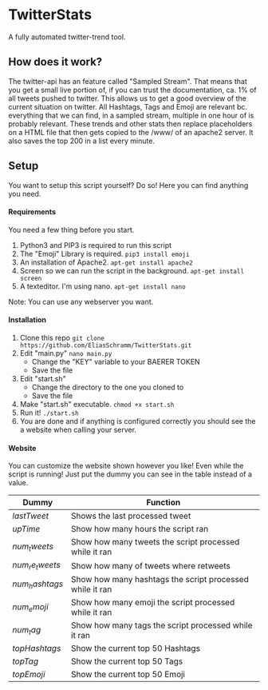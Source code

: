 # TwitterStats
 
A fully automated twitter-trend tool.

## How does it work?

The twitter-api has an feature called "Sampled Stream". That means that you get a small live portion of, if you can trust the documentation, ca. 1% of all tweets pushed to twitter. 
This allows us to get a good overview of the current situation on twitter. All Hashtags, Tags and Emoji are relevant bc. everything that we can find, in a sampled stream, multiple in one hour of is probably relevant.
These trends and other stats then replace placeholders on a HTML file that then gets copied to the /www/ of an apache2 server. It also saves the top 200 in a list every minute.

## Setup

You want to setup this script yourself? Do so! Here you can find anything you need.

#### Requirements

You need a few thing before you start. <br>

1. Python3 and PIP3 is required to run this script <br>
2. The "Emoji" Library is required. ```pip3 install emoji```
3. An installation of Apache2. ```apt-get install apache2``` 
4. Screen so we can run the script in the background. ```apt-get install screen``` 
5. A texteditor. I'm using nano. ```apt-get install nano``` 

Note: You can use any webserver you want.

#### Installation

1. Clone this repo ```git clone https://github.com/EliasSchramm/TwitterStats.git```
2. Edit "main.py" ```nano main.py``` 
    - Change the "KEY" variable to your BAERER TOKEN
    - Save the file
3. Edit "start.sh"
    - Change the directory to the one you cloned to
    - Save the file
4. Make "start.sh" executable. ```chmod +x start.sh```
5. Run it! ```./start.sh```
6. You are done and if anything is configured correctly you should see the a website when calling your server.

#### Website

You can customize the website shown however you like! Even while the script is running! Just put the dummy you can see in the table instead of a value. 

| Dummy  | Function |
| ------------- | ------------- |
| $lastTweet$  | Shows the last processed tweet |
| $upTime$  | Show how many hours the script ran  |
| $num_tweets$  | Show how many tweets the script processed while it ran  |
| $num_re_tweets$  | Show how many of tweets where retweets  |
| $num_hashtags$  | Show how many hashtags the script processed while it ran  |
| $num_emoji$  | Show how many emoji the script processed while it ran  |
| $num_tag$  | Show how many tags the script processed while it ran  |
| $topHashtags$  | Show the current top 50 Hashtags  |
| $topTag$  | Show the current top 50 Tags  |
| $topEmoji$  | Show the current top 50 Emoji  |
     


    

